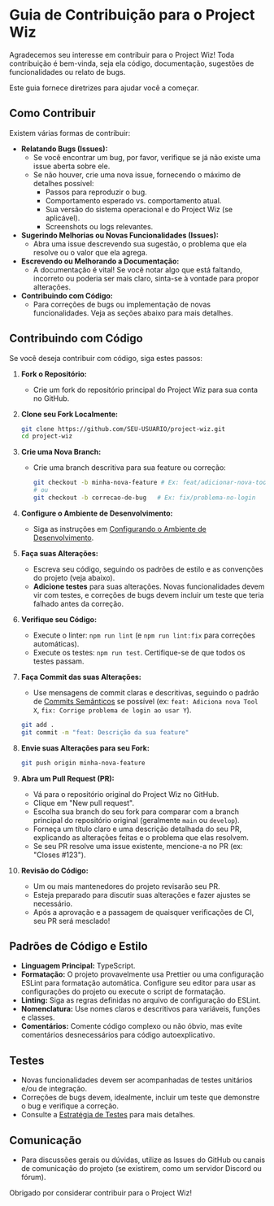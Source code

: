 # Guia de Contribuição para o Project Wiz

Agradecemos seu interesse em contribuir para o Project Wiz! Toda contribuição é bem-vinda, seja ela código, documentação, sugestões de funcionalidades ou relato de bugs.

Este guia fornece diretrizes para ajudar você a começar.

## Como Contribuir

Existem várias formas de contribuir:

*   **Relatando Bugs (Issues):**
    *   Se você encontrar um bug, por favor, verifique se já não existe uma issue aberta sobre ele.
    *   Se não houver, crie uma nova issue, fornecendo o máximo de detalhes possível:
        *   Passos para reproduzir o bug.
        *   Comportamento esperado vs. comportamento atual.
        *   Sua versão do sistema operacional e do Project Wiz (se aplicável).
        *   Screenshots ou logs relevantes.
*   **Sugerindo Melhorias ou Novas Funcionalidades (Issues):**
    *   Abra uma issue descrevendo sua sugestão, o problema que ela resolve ou o valor que ela agrega.
*   **Escrevendo ou Melhorando a Documentação:**
    *   A documentação é vital! Se você notar algo que está faltando, incorreto ou poderia ser mais claro, sinta-se à vontade para propor alterações.
*   **Contribuindo com Código:**
    *   Para correções de bugs ou implementação de novas funcionalidades. Veja as seções abaixo para mais detalhes.

## Contribuindo com Código

Se você deseja contribuir com código, siga estes passos:

1.  **Fork o Repositório:**
    *   Crie um fork do repositório principal do Project Wiz para sua conta no GitHub.

2.  **Clone seu Fork Localmente:**
    ```bash
    git clone https://github.com/SEU-USUARIO/project-wiz.git
    cd project-wiz
    ```

3.  **Crie uma Nova Branch:**
    *   Crie uma branch descritiva para sua feature ou correção:
        ```bash
        git checkout -b minha-nova-feature # Ex: feat/adicionar-nova-tool
        # ou
        git checkout -b correcao-de-bug   # Ex: fix/problema-no-login
        ```

4.  **Configure o Ambiente de Desenvolvimento:**
    *   Siga as instruções em [Configurando o Ambiente de Desenvolvimento](../technical-documentation/06-development-setup.md).

5.  **Faça suas Alterações:**
    *   Escreva seu código, seguindo os padrões de estilo e as convenções do projeto (veja abaixo).
    *   **Adicione testes** para suas alterações. Novas funcionalidades devem vir com testes, e correções de bugs devem incluir um teste que teria falhado antes da correção.

6.  **Verifique seu Código:**
    *   Execute o linter: `npm run lint` (e `npm run lint:fix` para correções automáticas).
    *   Execute os testes: `npm run test`. Certifique-se de que todos os testes passam.

7.  **Faça Commit das suas Alterações:**
    *   Use mensagens de commit claras e descritivas, seguindo o padrão de [Commits Semânticos](https://www.conventionalcommits.org/) se possível (ex: `feat: Adiciona nova Tool X`, `fix: Corrige problema de login ao usar Y`).
    ```bash
    git add .
    git commit -m "feat: Descrição da sua feature"
    ```

8.  **Envie suas Alterações para seu Fork:**
    ```bash
    git push origin minha-nova-feature
    ```

9.  **Abra um Pull Request (PR):**
    *   Vá para o repositório original do Project Wiz no GitHub.
    *   Clique em "New pull request".
    *   Escolha sua branch do seu fork para comparar com a branch principal do repositório original (geralmente `main` ou `develop`).
    *   Forneça um título claro e uma descrição detalhada do seu PR, explicando as alterações feitas e o problema que elas resolvem.
    *   Se seu PR resolve uma issue existente, mencione-a no PR (ex: "Closes #123").

10. **Revisão do Código:**
    *   Um ou mais mantenedores do projeto revisarão seu PR.
    *   Esteja preparado para discutir suas alterações e fazer ajustes se necessário.
    *   Após a aprovação e a passagem de quaisquer verificações de CI, seu PR será mesclado!

## Padrões de Código e Estilo

*   **Linguagem Principal:** TypeScript.
*   **Formatação:** O projeto provavelmente usa Prettier ou uma configuração ESLint para formatação automática. Configure seu editor para usar as configurações do projeto ou execute o script de formatação.
*   **Linting:** Siga as regras definidas no arquivo de configuração do ESLint.
*   **Nomenclatura:** Use nomes claros e descritivos para variáveis, funções e classes.
*   **Comentários:** Comente código complexo ou não óbvio, mas evite comentários desnecessários para código autoexplicativo.

## Testes

*   Novas funcionalidades devem ser acompanhadas de testes unitários e/ou de integração.
*   Correções de bugs devem, idealmente, incluir um teste que demonstre o bug e verifique a correção.
*   Consulte a [Estratégia de Testes](../technical-documentation/07-testing-strategy.md) para mais detalhes.

## Comunicação

*   Para discussões gerais ou dúvidas, utilize as Issues do GitHub ou canais de comunicação do projeto (se existirem, como um servidor Discord ou fórum).

Obrigado por considerar contribuir para o Project Wiz!
